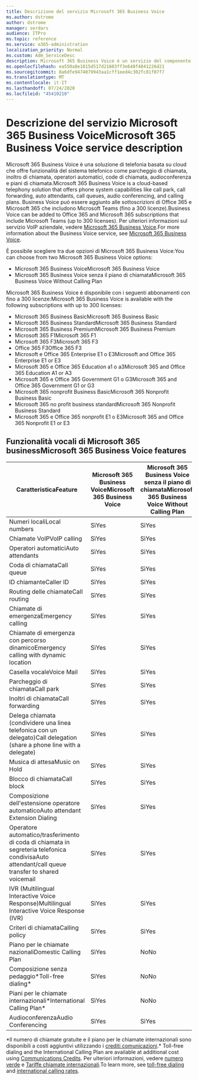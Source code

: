 ```yaml
---
title: Descrizione del servizio Microsoft 365 Business Voice
ms.author: dstrome
author: dstrome
manager: serdars
audience: ITPro
ms.topic: reference
ms.service: o365-administration
localization_priority: Normal
ms.custom: Adm_ServiceDesc
description: Microsoft 365 Business Voice è un servizio del componente aggiuntivo che consente di utilizzare Microsoft teams per le chiamate telefoniche. Questo combina sistema telefonico, piano per le chiamate nazionali, SMS e audioconferenza.
ms.openlocfilehash: ea550a8e1815d517d21603ff3e648f4841226d21
ms.sourcegitcommit: 8a6dfe9474079943aa1cff1eed4c302fc81f07f7
ms.translationtype: MT
ms.contentlocale: it-IT
ms.lasthandoff: 07/24/2020
ms.locfileid: "45410210"
---
```

# <a name="microsoft-365-business-voice-service-description"></a><span data-ttu-id="8fb4d-104">Descrizione del servizio Microsoft 365 Business Voice</span><span class="sxs-lookup"><span data-stu-id="8fb4d-104">Microsoft 365 Business Voice service description</span></span>

<span data-ttu-id="8fb4d-105">Microsoft 365 Business Voice è una soluzione di telefonia basata su cloud che offre funzionalità del sistema telefonico come parcheggio di chiamata, inoltro di chiamata, operatori automatici, code di chiamata, audioconferenza e piani di chiamata.</span><span class="sxs-lookup"><span data-stu-id="8fb4d-105">Microsoft 365 Business Voice is a cloud-based telephony solution that offers phone system capabilities like call park, call forwarding, auto attendants, call queues, audio conferencing, and calling plans.</span></span> <span data-ttu-id="8fb4d-106">Business Voice può essere aggiunto alle sottoscrizioni di Office 365 e Microsoft 365 che includono Microsoft Teams (fino a 300 licenze).</span><span class="sxs-lookup"><span data-stu-id="8fb4d-106">Business Voice can be added to Office 365 and Microsoft 365 subscriptions that include Microsoft Teams (up to 300 licenses).</span></span> <span data-ttu-id="8fb4d-107">Per ulteriori informazioni sul servizio VoIP aziendale, vedere [Microsoft 365 Business Voice](https://docs.microsoft.com/MicrosoftTeams/business-voice/whats-business-voice).</span><span class="sxs-lookup"><span data-stu-id="8fb4d-107">For more information about the Business Voice service, see [Microsoft 365 Business Voice](https://docs.microsoft.com/MicrosoftTeams/business-voice/whats-business-voice).</span></span>

<span data-ttu-id="8fb4d-108">È possibile scegliere tra due opzioni di Microsoft 365 Business Voice:</span><span class="sxs-lookup"><span data-stu-id="8fb4d-108">You can choose from two Microsoft 365 Business Voice options:</span></span>

- <span data-ttu-id="8fb4d-109">Microsoft 365 Business Voice</span><span class="sxs-lookup"><span data-stu-id="8fb4d-109">Microsoft 365 Business Voice</span></span>
- <span data-ttu-id="8fb4d-110">Microsoft 365 Business Voice senza il piano di chiamata</span><span class="sxs-lookup"><span data-stu-id="8fb4d-110">Microsoft 365 Business Voice Without Calling Plan</span></span>

<span data-ttu-id="8fb4d-111">Microsoft 365 Business Voice è disponibile con i seguenti abbonamenti con fino a 300 licenze:</span><span class="sxs-lookup"><span data-stu-id="8fb4d-111">Microsoft 365 Business Voice is available with the following subscriptions with up to 300 licenses:</span></span>

- <span data-ttu-id="8fb4d-112">Microsoft 365 Business Basic</span><span class="sxs-lookup"><span data-stu-id="8fb4d-112">Microsoft 365 Business Basic</span></span>
- <span data-ttu-id="8fb4d-113">Microsoft 365 Business Standard</span><span class="sxs-lookup"><span data-stu-id="8fb4d-113">Microsoft 365 Business Standard</span></span>
- <span data-ttu-id="8fb4d-114">Microsoft 365 Business Premium</span><span class="sxs-lookup"><span data-stu-id="8fb4d-114">Microsoft 365 Business Premium</span></span>
- <span data-ttu-id="8fb4d-115">Microsoft 365 F1</span><span class="sxs-lookup"><span data-stu-id="8fb4d-115">Microsoft 365 F1</span></span>
- <span data-ttu-id="8fb4d-116">Microsoft 365 F3</span><span class="sxs-lookup"><span data-stu-id="8fb4d-116">Microsoft 365 F3</span></span>
- <span data-ttu-id="8fb4d-117">Office 365 F3</span><span class="sxs-lookup"><span data-stu-id="8fb4d-117">Office 365 F3</span></span>
- <span data-ttu-id="8fb4d-118">Microsoft e Office 365 Enterprise E1 o E3</span><span class="sxs-lookup"><span data-stu-id="8fb4d-118">Microsoft and Office 365 Enterprise E1 or E3</span></span>
- <span data-ttu-id="8fb4d-119">Microsoft 365 e Office 365 Education a1 o a3</span><span class="sxs-lookup"><span data-stu-id="8fb4d-119">Microsoft 365 and Office 365 Education A1 or A3</span></span>
- <span data-ttu-id="8fb4d-120">Microsoft 365 e Office 365 Government G1 o G3</span><span class="sxs-lookup"><span data-stu-id="8fb4d-120">Microsoft 365 and Office 365 Government G1 or G3</span></span>
- <span data-ttu-id="8fb4d-121">Microsoft 365 nonprofit Business Basic</span><span class="sxs-lookup"><span data-stu-id="8fb4d-121">Microsoft 365 Nonprofit Business Basic</span></span>
- <span data-ttu-id="8fb4d-122">Microsoft 365 no profit business standard</span><span class="sxs-lookup"><span data-stu-id="8fb4d-122">Microsoft 365 Nonprofit Business Standard</span></span>
- <span data-ttu-id="8fb4d-123">Microsoft 365 e Office 365 nonprofit E1 o E3</span><span class="sxs-lookup"><span data-stu-id="8fb4d-123">Microsoft 365 and Office 365 Nonprofit E1 or E3</span></span>

## <a name="microsoft-365-business-voice-features"></a><span data-ttu-id="8fb4d-124">Funzionalità vocali di Microsoft 365 business</span><span class="sxs-lookup"><span data-stu-id="8fb4d-124">Microsoft 365 Business Voice features</span></span>

| <span data-ttu-id="8fb4d-125">**Caratteristica**</span><span class="sxs-lookup"><span data-stu-id="8fb4d-125">**Feature**</span></span>                                            | <span data-ttu-id="8fb4d-126">**Microsoft 365 Business Voice**</span><span class="sxs-lookup"><span data-stu-id="8fb4d-126">**Microsoft 365 Business Voice**</span></span> | <span data-ttu-id="8fb4d-127">**Microsoft 365 Business Voice senza il piano di chiamata**</span><span class="sxs-lookup"><span data-stu-id="8fb4d-127">**Microsoft 365 Business Voice Without Calling Plan**</span></span> |
|--------------------------------------------------------|----------------------------------|-------------------------------------------------------|
| <span data-ttu-id="8fb4d-128">Numeri locali</span><span class="sxs-lookup"><span data-stu-id="8fb4d-128">Local numbers</span></span>                                          | <span data-ttu-id="8fb4d-129">Sì</span><span class="sxs-lookup"><span data-stu-id="8fb4d-129">Yes</span></span>                              | <span data-ttu-id="8fb4d-130">Sì</span><span class="sxs-lookup"><span data-stu-id="8fb4d-130">Yes</span></span>                                                   |
| <span data-ttu-id="8fb4d-131">Chiamate VoIP</span><span class="sxs-lookup"><span data-stu-id="8fb4d-131">VoIP calling</span></span>                                           | <span data-ttu-id="8fb4d-132">Sì</span><span class="sxs-lookup"><span data-stu-id="8fb4d-132">Yes</span></span>                              | <span data-ttu-id="8fb4d-133">Sì</span><span class="sxs-lookup"><span data-stu-id="8fb4d-133">Yes</span></span>                                                   |
| <span data-ttu-id="8fb4d-134">Operatori automatici</span><span class="sxs-lookup"><span data-stu-id="8fb4d-134">Auto attendants</span></span>                                        | <span data-ttu-id="8fb4d-135">Sì</span><span class="sxs-lookup"><span data-stu-id="8fb4d-135">Yes</span></span>                              | <span data-ttu-id="8fb4d-136">Sì</span><span class="sxs-lookup"><span data-stu-id="8fb4d-136">Yes</span></span>                                                   |
| <span data-ttu-id="8fb4d-137">Coda di chiamata</span><span class="sxs-lookup"><span data-stu-id="8fb4d-137">Call queue</span></span>                                             | <span data-ttu-id="8fb4d-138">Sì</span><span class="sxs-lookup"><span data-stu-id="8fb4d-138">Yes</span></span>                              | <span data-ttu-id="8fb4d-139">Sì</span><span class="sxs-lookup"><span data-stu-id="8fb4d-139">Yes</span></span>                                                   |
| <span data-ttu-id="8fb4d-140">ID chiamante</span><span class="sxs-lookup"><span data-stu-id="8fb4d-140">Caller ID</span></span>                                              | <span data-ttu-id="8fb4d-141">Sì</span><span class="sxs-lookup"><span data-stu-id="8fb4d-141">Yes</span></span>                              | <span data-ttu-id="8fb4d-142">Sì</span><span class="sxs-lookup"><span data-stu-id="8fb4d-142">Yes</span></span>                                                   |
| <span data-ttu-id="8fb4d-143">Routing delle chiamate</span><span class="sxs-lookup"><span data-stu-id="8fb4d-143">Call routing</span></span>                                           | <span data-ttu-id="8fb4d-144">Sì</span><span class="sxs-lookup"><span data-stu-id="8fb4d-144">Yes</span></span>                              | <span data-ttu-id="8fb4d-145">Sì</span><span class="sxs-lookup"><span data-stu-id="8fb4d-145">Yes</span></span>                                                   |
| <span data-ttu-id="8fb4d-146">Chiamate di emergenza</span><span class="sxs-lookup"><span data-stu-id="8fb4d-146">Emergency calling</span></span>                                      | <span data-ttu-id="8fb4d-147">Sì</span><span class="sxs-lookup"><span data-stu-id="8fb4d-147">Yes</span></span>                              | <span data-ttu-id="8fb4d-148">Sì</span><span class="sxs-lookup"><span data-stu-id="8fb4d-148">Yes</span></span>                                                   |
| <span data-ttu-id="8fb4d-149">Chiamate di emergenza con percorso dinamico</span><span class="sxs-lookup"><span data-stu-id="8fb4d-149">Emergency calling with dynamic location</span></span>                | <span data-ttu-id="8fb4d-150">Sì</span><span class="sxs-lookup"><span data-stu-id="8fb4d-150">Yes</span></span>                              | <span data-ttu-id="8fb4d-151">Sì</span><span class="sxs-lookup"><span data-stu-id="8fb4d-151">Yes</span></span>                                                   |
| <span data-ttu-id="8fb4d-152">Casella vocale</span><span class="sxs-lookup"><span data-stu-id="8fb4d-152">Voice Mail</span></span>                                             | <span data-ttu-id="8fb4d-153">Sì</span><span class="sxs-lookup"><span data-stu-id="8fb4d-153">Yes</span></span>                              | <span data-ttu-id="8fb4d-154">Sì</span><span class="sxs-lookup"><span data-stu-id="8fb4d-154">Yes</span></span>                                                   |
| <span data-ttu-id="8fb4d-155">Parcheggio di chiamata</span><span class="sxs-lookup"><span data-stu-id="8fb4d-155">Call park</span></span>                                              | <span data-ttu-id="8fb4d-156">Sì</span><span class="sxs-lookup"><span data-stu-id="8fb4d-156">Yes</span></span>                              | <span data-ttu-id="8fb4d-157">Sì</span><span class="sxs-lookup"><span data-stu-id="8fb4d-157">Yes</span></span>                                                   |
| <span data-ttu-id="8fb4d-158">Inoltri di chiamata</span><span class="sxs-lookup"><span data-stu-id="8fb4d-158">Call forwarding</span></span>                                        | <span data-ttu-id="8fb4d-159">Sì</span><span class="sxs-lookup"><span data-stu-id="8fb4d-159">Yes</span></span>                              | <span data-ttu-id="8fb4d-160">Sì</span><span class="sxs-lookup"><span data-stu-id="8fb4d-160">Yes</span></span>                                                   |
| <span data-ttu-id="8fb4d-161">Delega chiamata (condividere una linea telefonica con un delegato)</span><span class="sxs-lookup"><span data-stu-id="8fb4d-161">Call delegation (share a phone line with a delegate)</span></span>   | <span data-ttu-id="8fb4d-162">Sì</span><span class="sxs-lookup"><span data-stu-id="8fb4d-162">Yes</span></span>                              | <span data-ttu-id="8fb4d-163">Sì</span><span class="sxs-lookup"><span data-stu-id="8fb4d-163">Yes</span></span>                                                   |
| <span data-ttu-id="8fb4d-164">Musica di attesa</span><span class="sxs-lookup"><span data-stu-id="8fb4d-164">Music on Hold</span></span>                                          | <span data-ttu-id="8fb4d-165">Sì</span><span class="sxs-lookup"><span data-stu-id="8fb4d-165">Yes</span></span>                              | <span data-ttu-id="8fb4d-166">Sì</span><span class="sxs-lookup"><span data-stu-id="8fb4d-166">Yes</span></span>                                                   |
| <span data-ttu-id="8fb4d-167">Blocco di chiamata</span><span class="sxs-lookup"><span data-stu-id="8fb4d-167">Call block</span></span>                                             | <span data-ttu-id="8fb4d-168">Sì</span><span class="sxs-lookup"><span data-stu-id="8fb4d-168">Yes</span></span>                              | <span data-ttu-id="8fb4d-169">Sì</span><span class="sxs-lookup"><span data-stu-id="8fb4d-169">Yes</span></span>                                                   |
| <span data-ttu-id="8fb4d-170">Composizione dell'estensione operatore automatico</span><span class="sxs-lookup"><span data-stu-id="8fb4d-170">Auto attendant Extension Dialing</span></span>                       | <span data-ttu-id="8fb4d-171">Sì</span><span class="sxs-lookup"><span data-stu-id="8fb4d-171">Yes</span></span>                              | <span data-ttu-id="8fb4d-172">Sì</span><span class="sxs-lookup"><span data-stu-id="8fb4d-172">Yes</span></span>                                                   |
| <span data-ttu-id="8fb4d-173">Operatore automatico/trasferimento di coda di chiamata in segreteria telefonica condivisa</span><span class="sxs-lookup"><span data-stu-id="8fb4d-173">Auto attendant/call queue transfer to shared voicemail</span></span> | <span data-ttu-id="8fb4d-174">Sì</span><span class="sxs-lookup"><span data-stu-id="8fb4d-174">Yes</span></span>                              | <span data-ttu-id="8fb4d-175">Sì</span><span class="sxs-lookup"><span data-stu-id="8fb4d-175">Yes</span></span>                                                   |
| <span data-ttu-id="8fb4d-176">IVR (Multilingual Interactive Voice Response)</span><span class="sxs-lookup"><span data-stu-id="8fb4d-176">Multilingual Interactive Voice Response (IVR)</span></span>          | <span data-ttu-id="8fb4d-177">Sì</span><span class="sxs-lookup"><span data-stu-id="8fb4d-177">Yes</span></span>                              | <span data-ttu-id="8fb4d-178">Sì</span><span class="sxs-lookup"><span data-stu-id="8fb4d-178">Yes</span></span>                                                   |
| <span data-ttu-id="8fb4d-179">Criteri di chiamata</span><span class="sxs-lookup"><span data-stu-id="8fb4d-179">Calling policy</span></span>                                         | <span data-ttu-id="8fb4d-180">Sì</span><span class="sxs-lookup"><span data-stu-id="8fb4d-180">Yes</span></span>                              | <span data-ttu-id="8fb4d-181">Sì</span><span class="sxs-lookup"><span data-stu-id="8fb4d-181">Yes</span></span>                                                   |
| <span data-ttu-id="8fb4d-182">Piano per le chiamate nazionali</span><span class="sxs-lookup"><span data-stu-id="8fb4d-182">Domestic Calling Plan</span></span>                                  | <span data-ttu-id="8fb4d-183">Sì</span><span class="sxs-lookup"><span data-stu-id="8fb4d-183">Yes</span></span>                              | <span data-ttu-id="8fb4d-184">No</span><span class="sxs-lookup"><span data-stu-id="8fb4d-184">No</span></span>                                                    |
| <span data-ttu-id="8fb4d-185">Composizione senza pedaggio\*</span><span class="sxs-lookup"><span data-stu-id="8fb4d-185">Toll-free dialing\*</span></span>                                    | <span data-ttu-id="8fb4d-186">Sì</span><span class="sxs-lookup"><span data-stu-id="8fb4d-186">Yes</span></span>                              | <span data-ttu-id="8fb4d-187">No</span><span class="sxs-lookup"><span data-stu-id="8fb4d-187">No</span></span>                                                    |
| <span data-ttu-id="8fb4d-188">Piani per le chiamate internazionali\*</span><span class="sxs-lookup"><span data-stu-id="8fb4d-188">International Calling Plan\*</span></span>                           | <span data-ttu-id="8fb4d-189">Sì</span><span class="sxs-lookup"><span data-stu-id="8fb4d-189">Yes</span></span>                              | <span data-ttu-id="8fb4d-190">No</span><span class="sxs-lookup"><span data-stu-id="8fb4d-190">No</span></span>                                                    |
| <span data-ttu-id="8fb4d-191">Audioconferenza</span><span class="sxs-lookup"><span data-stu-id="8fb4d-191">Audio Conferencing</span></span>                                     | <span data-ttu-id="8fb4d-192">Sì</span><span class="sxs-lookup"><span data-stu-id="8fb4d-192">Yes</span></span>                              | <span data-ttu-id="8fb4d-193">Sì</span><span class="sxs-lookup"><span data-stu-id="8fb4d-193">Yes</span></span>                                                   |
 
<span data-ttu-id="8fb4d-194">\*Il numero di chiamate gratuite e il piano per le chiamate internazionali sono disponibili a costi aggiuntivi utilizzando i [crediti comunicazioni](https://docs.microsoft.com/microsoftteams/what-are-communications-credits).</span><span class="sxs-lookup"><span data-stu-id="8fb4d-194">\* Toll-free dialing and the International Calling Plan are available at additional cost using [Communications Credits](https://docs.microsoft.com/microsoftteams/what-are-communications-credits).</span></span> <span data-ttu-id="8fb4d-195">Per ulteriori informazioni, vedere [numero verde](https://docs.microsoft.com/microsoftteams/toll-free-dialing-limitations-and-restrictions) e [Tariffe chiamate internazionali](https://www.microsoft.com/microsoft-365/microsoft-teams/voice-calling?rtc=1#ow-download-rates).</span><span class="sxs-lookup"><span data-stu-id="8fb4d-195">To learn more, see [toll-free dialing](https://docs.microsoft.com/microsoftteams/toll-free-dialing-limitations-and-restrictions) and [international calling rates](https://www.microsoft.com/microsoft-365/microsoft-teams/voice-calling?rtc=1#ow-download-rates).</span></span>
